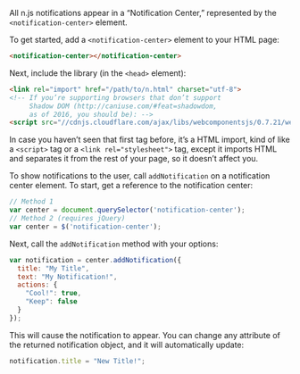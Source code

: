 All n.js notifications appear in a “Notification Center,”
represented by the `<notification-center>` element.

To get started, add a `<notification-center>` element to your HTML page:
```HTML
<notification-center></notification-center>
```

Next, include the library (in the `<head>` element):

```HTML
<link rel="import" href="/path/to/n.html" charset="utf-8">
<!-- If you’re supporting browsers that don’t support
     Shadow DOM (http://caniuse.com/#feat=shadowdom,
     as of 2016, you should be): -->
<script src="//cdnjs.cloudflare.com/ajax/libs/webcomponentsjs/0.7.21/webcomponents.min.js" charset="utf-8"></script>
```
In case you haven’t seen that first tag before, it’s a HTML import, kind of like a `<script>` tag or a `<link rel="stylesheet">` tag, except it imports HTML and separates it from the rest of your page, so it doesn’t affect you.

To show notifications to the user,
call `addNotification` on a notification center element.
To start, get a reference to the notification center:
```JavaScript
// Method 1
var center = document.querySelector('notification-center');
// Method 2 (requires jQuery)
var center = $('notification-center');
```
Next, call the `addNotification` method with your options:
```JavaScript
var notification = center.addNotification({
  title: "My Title",
  text: "My Notification!",
  actions: {
    "Cool!": true,
    "Keep": false
  }
});
```
This will cause the notification to appear. You can change any attribute
of the returned notification object, and it will automatically update:
```JavaScript
notification.title = "New Title!";
```
